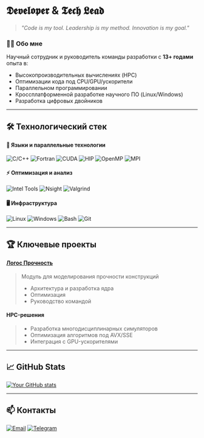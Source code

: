 # 𝕯𝖊𝖛𝖊𝖑𝖔𝖕𝖊𝖗 & 𝕿𝖊𝖈𝖍 𝕷𝖊𝖆𝖉
> *"Code is my tool. Leadership is my method. Innovation is my goal."*

### 👨‍💻 Обо мне
Научный сотрудник и руководитель команды разработки с **13+ годами** опыта в:
- Высокопроизводительных вычислениях (HPC)
- Оптимизации кода под CPU/GPU/ускорители
- Параллельном программировании
- Кроссплатформенной разработке научного ПО (Linux/Windows)
- Разработка цифровых двойников
---

## 🛠 Технологический стек

#### 🔧 Языки и параллельные технологии
![C/C++](https://img.shields.io/badge/-C/C++-00599C?style=for-the-badge&logo=c%2B%2B&logoColor=white)
![Fortran](https://img.shields.io/badge/-Fortran-734F96?style=for-the-badge&logo=fortran&logoColor=white)
![CUDA](https://img.shields.io/badge/-CUDA-76B900?style=for-the-badge&logo=nvidia&logoColor=white)
![HIP](https://img.shields.io/badge/-HIP-FF6600?style=for-the-badge&logo=amd&logoColor=white)
![OpenMP](https://img.shields.io/badge/-OpenMP-0096FF?style=for-the-badge)
![MPI](https://img.shields.io/badge/-MPI-0077B5?style=for-the-badge)

#### ⚡ Оптимизация и анализ
![Intel Tools](https://img.shields.io/badge/-Intel_VTune/Advisor-0071C5?style=for-the-badge&logo=intel&logoColor=white)
![Nsight](https://img.shields.io/badge/-Nsight-76B900?style=for-the-badge&logo=nvidia&logoColor=white)
![Valgrind](https://img.shields.io/badge/-Valgrind-FF6C37?style=for-the-badge)

#### 🖥 Инфраструктура
![Linux](https://img.shields.io/badge/-Linux-FCC624?style=for-the-badge&logo=linux&logoColor=black)
![Windows](https://img.shields.io/badge/-Windows-0078D6?style=for-the-badge&logo=windows&logoColor=white)
![Bash](https://img.shields.io/badge/-Bash-4EAA25?style=for-the-badge&logo=gnu-bash&logoColor=white)
![Git](https://img.shields.io/badge/-Git-F05032?style=for-the-badge&logo=git&logoColor=white)

---

## 🏆 Ключевые проекты

#### [Логос Прочность](http://logos.vniief.ru/)
> Модуль для моделирования прочности конструкций  
> - Архитектура и разработка ядра  
> - Оптимизация
> - Руководство командой

#### HPC-решения
> - Разработка многодисциплинарных симуляторов  
> - Оптимизация алгоритмов под AVX/SSE  
> - Интеграция с GPU-ускорителями

---

## 📈 GitHub Stats
[![Your GitHub stats](https://github-readme-stats.vercel.app/api?username=yourname&show_icons=true&theme=dark)](https://github.com/yourname)

---

## 📫 Контакты
[![Email](https://img.shields.io/badge/-fogolomidov@yandex.ru-FF0000?style=flat&logo=mail.ru&logoColor=white)](mailto:fogolomidov@yandex.ru)
[![Telegram](https://img.shields.io/badge/-@philoktet-26A5E4?style=flat&logo=telegram&logoColor=white)](https://t.me/philoktet)
